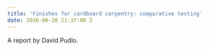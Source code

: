 ```yaml
---
title: 'Finishes for cardboard carpentry: comparative testing'
date: 2016-06-28 21:37:00 Z
---
```


A report by David Pudlo.
